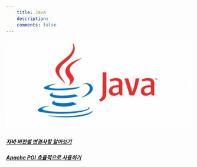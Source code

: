 ```yaml
---
    title: Java
    description:
    comments: false
---
```


![](/images/logo/java.png)

##### [자바 버전별 변경사항 알아보기](updates.html)   

##### [Apache POI 효율적으로 사용하기](/archives/2019/efficient-use-of-apache-poi/)  